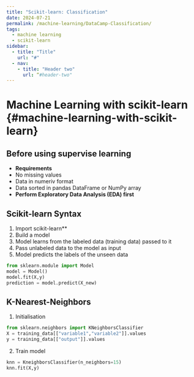 ```yaml
---
title: "Scikit-learn: Classification"
date: 2024-07-21
permalink: /machine-learning/DataCamp-Classification/
tags:
  - machine learning
  - scikit-learn
sidebar:
  - title: "Title"
    url: "#"
  - nav:
    - title: "Header two"
      url: “#header-two"
---
```


# Machine Learning with scikit-learn {#machine-learning-with-scikit-learn}

## Before using supervise learning
 - **Requirements**
  - No missing values
  - Data in numeriv format
  - Data sorted in pandas DataFrame or NumPy array
- **Perform Exploratory Data Analysis (EDA) first**

## Scikit-learn Syntax

1. Import scikit-learn**
2. Build a model
3. Model learns from the labeled data (training data) passed to it
4. Pass unlabeled data to the model as input
5. Model predicts the labels of the unseen data

```python
from sklearn.module import Model
model = Model()
model.fit(X,y)
prediction = model.predict(X_new)
```

## K-Nearest-Neighbors
1. Initialisation
```python
from sklearn.neighbors import KNeighborsClassifier
X = training_data[["variable1","variable2"]].values
y = training_data[["output"]].values
```
2. Train model
```python
knn = KneighborsClassifier(n_neighbors=15)
knn.fit(X,y)
```

